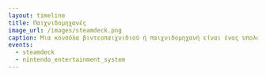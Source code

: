 ```yaml
---
layout: timeline 
title: Παιχνιδομηχανές
image_url: /images/steamdeck.png
caption: Μια κονσόλα βιντεοπαιχνιδιού ή παιχνιδομηχανή είναι ένας υπολογιστής διαδραστικής ψυχαγωγίας ή ένα τροποποιημένο υπολογιστικό σύστημα το οποίο παράγει ένα σήμα οθόνης βίντεο που μπορεί να χρησιμοποιηθεί με μια ηλεκτρονική συσκευή απεικόνισης (τηλεόραση, οθόνη, κλπ.) για να εμφανίσει ένα βιντεοπαιχνίδι. 
events:
  - steamdeck 
  - nintendo_entertainment_system
---
```

